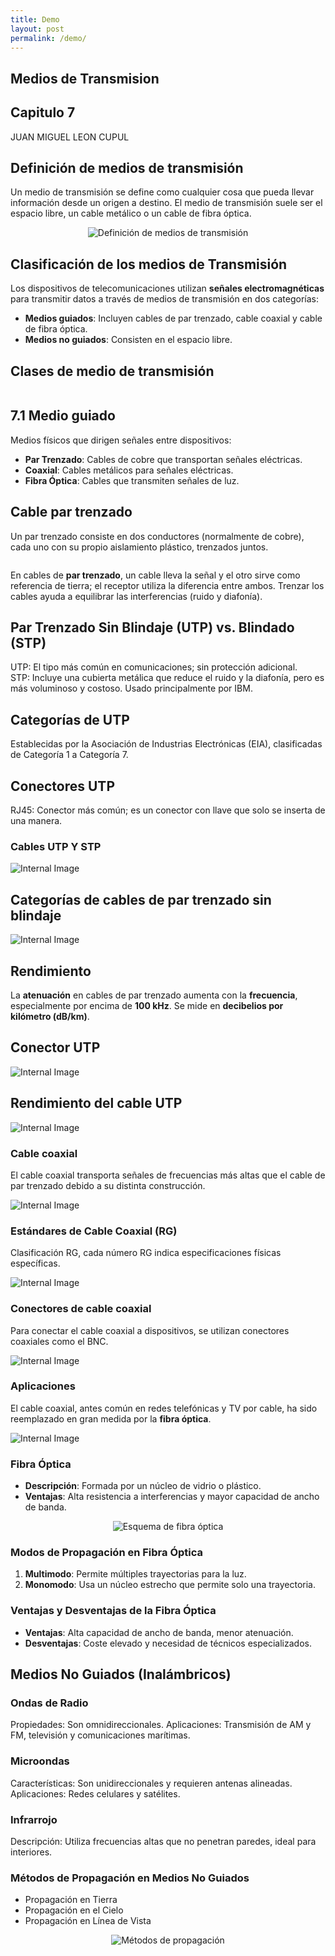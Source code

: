 ```yaml
---
title: Demo
layout: post
permalink: /demo/
---
```

<section>
  <h1>Medios de Transmision</h1>
  <h2>Capitulo 7</h2>
  <p>JUAN MIGUEL LEON CUPUL</p>
</section>

<section>
  <h2>Definición de medios de transmisión</h2>
  <p>Un medio de transmisión se define como cualquier cosa que pueda llevar información desde un origen a destino. El medio de transmisión suele ser el espacio libre, un cable metálico o un cable de fibra óptica.</p>
  <p align="center">
    <img src="C:/users/leanj/desktop/tr/imagenes/1.png" alt="Definición de medios de transmisión">
  </p>
</section>


<section>
  <h2>Clasificación de los medios de Transmisión</h2>
  <p>Los dispositivos de telecomunicaciones utilizan <strong>señales electromagnéticas</strong> para transmitir datos a través de medios de transmisión en dos categorías:</p>
  <ul>
    <li><strong>Medios guiados</strong>: Incluyen cables de par trenzado, cable coaxial y cable de fibra óptica.</li>
    <li><strong>Medios no guiados</strong>: Consisten en el espacio libre.</li>
  </ul>
</section>

<section>
  <h2>Clases de medio de transmisión</h2>
  <p align="center">
    <img src="imagenes/22.png" alt="">
  </p>
</section>

<section>
  <h2>7.1 Medio guiado</h2>
  <p>Medios físicos que dirigen señales entre dispositivos:</p>
  <ul>
    <li><strong>Par Trenzado</strong>: Cables de cobre que transportan señales eléctricas.</li>
    <li><strong>Coaxial</strong>: Cables metálicos para señales eléctricas.</li>
    <li><strong>Fibra Óptica</strong>: Cables que transmiten señales de luz.</li>
  </ul>
</section>

<section>
  <h2>Cable par trenzado</h2>
  <p>Un par trenzado consiste en dos conductores (normalmente de cobre), cada uno con su propio aislamiento plástico, trenzados juntos.</p>
  <p align="center">
    <img src="imagenes/3.png" alt="">
  </p>
</section>

<section>
  <p>En cables de <strong>par trenzado</strong>, un cable lleva la señal y el otro sirve como referencia de tierra; el receptor utiliza la diferencia entre ambos. Trenzar los cables ayuda a equilibrar las interferencias (ruido y diafonía).</p>
</section>

<section>
  <h2>Par Trenzado Sin Blindaje (UTP) vs. Blindado (STP)</h2>
  <p>UTP: El tipo más común en comunicaciones; sin protección adicional.<br>
  STP: Incluye una cubierta metálica que reduce el ruido y la diafonía, pero es más voluminoso y costoso. Usado principalmente por IBM.</p>
</section>

<section>
  <h2>Categorías de UTP</h2>
  <p>Establecidas por la Asociación de Industrias Electrónicas (EIA), clasificadas de Categoría 1 a Categoría 7.</p>
</section>

<section>
  <h2>Conectores UTP</h2>
  <p>RJ45: Conector más común; es un conector con llave que solo se inserta de una manera.</p>
</section>

<section>
  <h3>Cables UTP Y STP</h3>
  <img src="imagenes/4.png" alt="Internal Image">
</section>

<section>
  <h2>Categorías de cables de par trenzado sin blindaje</h2>
  <img src="imagenes/5.png" alt="Internal Image">
</section>

<section>
  <h2>Rendimiento</h2>
  <p>La <strong>atenuación</strong> en cables de par trenzado aumenta con la <strong>frecuencia</strong>, especialmente por encima de <strong>100 kHz</strong>. Se mide en <strong>decibelios por kilómetro (dB/km)</strong>.</p>
</section>

<section>
  <h2>Conector UTP</h2>
  <img src="imagenes/6.png" alt="Internal Image">
</section>

<section>
  <h2>Rendimiento del cable UTP</h2>
  <img src="imagenes/7.png" alt="Internal Image">
</section>

<section>
  <h3>Cable coaxial</h3>
  <p>El cable coaxial transporta señales de frecuencias más altas que el cable de par trenzado debido a su distinta construcción.</p>
  <img src="imagenes/8.png" alt="Internal Image">
</section>

<section>
  <h3>Estándares de Cable Coaxial (RG)</h3>
  <p>Clasificación RG, cada número RG indica especificaciones físicas específicas.</p>
  <img src="imagenes/9.png" alt="Internal Image">
</section>

<section>
  <h3>Conectores de cable coaxial</h3>
  <p>Para conectar el cable coaxial a dispositivos, se utilizan conectores coaxiales como el BNC.</p>
  <img src="imagenes/10.png" alt="Internal Image">
</section>

<section>
  <h3>Aplicaciones</h3>
  <p>El cable coaxial, antes común en redes telefónicas y TV por cable, ha sido reemplazado en gran medida por la <strong>fibra óptica</strong>.</p>
  <img src="imagenes/a1.png" alt="Internal Image">
</section>

<section>
  <h3>Fibra Óptica</h3>
  <ul>
    <li><strong>Descripción</strong>: Formada por un núcleo de vidrio o plástico.</li>
    <li><strong>Ventajas</strong>: Alta resistencia a interferencias y mayor capacidad de ancho de banda.</li>
  </ul>
  <p align="center">
    <img src="imagenes/fibra_optica.png" alt="Esquema de fibra óptica">
  </p>
</section>

<section>
  <h3>Modos de Propagación en Fibra Óptica</h3>
  <ol>
    <li><strong>Multimodo</strong>: Permite múltiples trayectorias para la luz.</li>
    <li><strong>Monomodo</strong>: Usa un núcleo estrecho que permite solo una trayectoria.</li>
  </ol>
</section>

<section>
  <h3>Ventajas y Desventajas de la Fibra Óptica</h3>
  <ul>
    <li><strong>Ventajas</strong>: Alta capacidad de ancho de banda, menor atenuación.</li>
    <li><strong>Desventajas</strong>: Coste elevado y necesidad de técnicos especializados.</li>
  </ul>
</section>

<section>
  <h2>Medios No Guiados (Inalámbricos)</h2>
</section>

<section>
  <h3>Ondas de Radio</h3>
  <p>Propiedades: Son omnidireccionales. Aplicaciones: Transmisión de AM y FM, televisión y comunicaciones marítimas.</p>
</section>

<section>
  <h3>Microondas</h3>
  <p>Características: Son unidireccionales y requieren antenas alineadas. Aplicaciones: Redes celulares y satélites.</p>
</section>

<section>
  <h3>Infrarrojo</h3>
  <p>Descripción: Utiliza frecuencias altas que no penetran paredes, ideal para interiores.</p>
</section>

<section>
  <h3>Métodos de Propagación en Medios No Guiados</h3>
  <ul>
    <li>Propagación en Tierra</li>
    <li>Propagación en el Cielo</li>
    <li>Propagación en Línea de Vista</li>
  </ul>
  <p align="center">
    <img src="imagenes/propagacion.png" alt="Métodos de propagación">
  </p>
</section>
